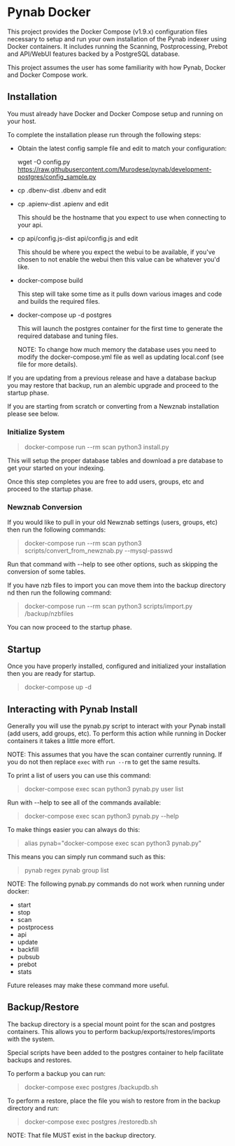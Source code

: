 # Pynab Docker

This project provides the Docker Compose (v1.9.x) configuration files
necessary to setup and run your own installation of the Pynab indexer
using Docker containers.  It includes running the Scanning,
Postprocessing, Prebot and API/WebUI features backed by a PostgreSQL
database.

This project assumes the user has some familiarity with how Pynab,
Docker and Docker Compose work.

## Installation

You must already have Docker and Docker Compose setup and running on
your host.

To complete the installation please run through the following steps:

* Obtain the latest config sample file and edit to match your
configuration:

	wget -O config.py https://raw.githubusercontent.com/Murodese/pynab/development-postgres/config_sample.py

* cp .dbenv-dist .dbenv and edit
 
* cp .apienv-dist .apienv and edit

  This should be the hostname that you expect to use when connecting
  to your api.

* cp api/config.js-dist api/config.js and edit

  This should be where you expect the webui to be available, if
  you've chosen to not enable the webui then this value can be
  whatever you'd like.

* docker-compose build

  This step will take some time as it pulls down various images and
  code and builds the required files.

* docker-compose up -d postgres

  This will launch the postgres container for the first time to
  generate the required database and tuning files.

  NOTE: To change how much memory the database uses you need to modify
  the docker-compose.yml file as well as updating local.conf (see file
  for more details).

If you are updating from a previous release and have a database backup
you may restore that backup, run an alembic upgrade and proceed to
the startup phase.

If you are starting from scratch or converting from a Newznab
installation please see below.

### Initialize System

  > docker-compose run --rm scan python3 install.py

This will setup the proper database tables and download a pre database
to get your started on your indexing.

Once this step completes you are free to add users, groups, etc and
proceed to the startup phase.

### Newznab Conversion

If you would like to pull in your old Newznab settings (users, groups,
etc) then run the following commands:

  > docker-compose run --rm scan python3 scripts/convert_from_newznab.py --mysql-passwd <passwd> <mysql host> <mysql db>

Run that command with --help to see other options, such as skipping
the conversion of some tables.

If you have nzb files to import you can move them into the backup
directory nd then run the following command:

  > docker-compose run --rm scan python3 scripts/import.py /backup/nzbfiles

You can now proceed to the startup phase.

## Startup

Once you have properly installed, configured and initialized your
installation then you are ready for startup.

  > docker-compose up -d

## Interacting with Pynab Install

Generally you will use the pynab.py script to interact with your Pynab
install (add users, add groups, etc).  To perform this action while
running in Docker containers it takes a little more effort.

NOTE: This assumes that you have the scan container currently
running.  If you do not then replace `exec` with `run --rm` to get the
same results.

To print a list of users you can use this command:

  > docker-compose exec scan python3 pynab.py user list

Run with --help to see all of the commands available:

  > docker-compose exec scan python3 pynab.py --help

To make things easier you can always do this:

  > alias pynab="docker-compose exec scan python3 pynab.py"

This means you can simply run command such as this:

  > pynab regex
  > pynab group list

NOTE: The following pynab.py commands do not work when running under
docker:

* start
* stop
* scan
* postprocess
* api
* update
* backfill
* pubsub
* prebot
* stats

Future releases may make these command more useful.

## Backup/Restore

The backup directory is a special mount point for the scan and
postgres containers.  This allows you to perform
backup/exports/restores/imports with the system.

Special scripts have been added to the postgres container to help
facilitate backups and restores.

To perform a backup you can run:

  > docker-compose exec postgres /backupdb.sh

To perform a restore, place the file you wish to restore from in the
backup directory and run:

  > docker-compose exec postgres /restoredb.sh <restore file>

NOTE: That file MUST exist in the backup directory.


